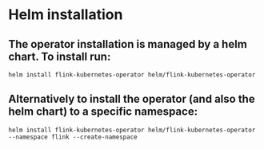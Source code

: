 # Helm installation

## The operator installation is managed by a helm chart. To install run:

```
helm install flink-kubernetes-operator helm/flink-kubernetes-operator
```
## Alternatively to install the operator (and also the helm chart) to a specific namespace:

```
helm install flink-kubernetes-operator helm/flink-kubernetes-operator --namespace flink --create-namespace
```

